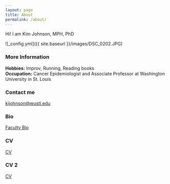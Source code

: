 ```yaml
---
layout: page
title: About
permalink: /about/
---
```


Hi! I am Kim Johnson, MPH, PhD 

![_config.yml]({{ site.baseurl }}/images/DSC_0202.JPG)

### More Information

**Hobbies:** Improv, Running, Reading books  
**Occupation:** Cancer Epidemiologist and Associate Professor at Washington University in St. Louis  

### Contact me

[kijohnson@wustl.edu](mailto:kijohnson@wustl.edu)

### Bio 
[Faculty Bio](https://brownschool.wustl.edu/Faculty-and-Research/Pages/Kimberly-Johnson.aspx)

### CV
[CV](https://github.com/kijohnson/kijohnson.github.io/blob/master/KJohnsonCV(COG).pdf)

### CV 2
[CV](http://kijohnson.github.io/kijohnson.github.io/KJohnsonCV(COG).pdf)
